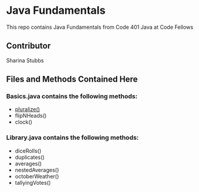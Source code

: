 # Java Fundamentals
This repo contains Java Fundamentals from Code 401 Java at Code Fellows

## Contributor
Sharina Stubbs

## Files and Methods Contained Here
### Basics.java contains the following methods:
* [pluralize()](https://github.com/SharinaS/java-fundamentals/blob/master/basics/Basics.java)
* flipNHeads()
* clock()

### Library.java contains the following methods:
* diceRolls()
* duplicates()
* averages()
* nestedAverages()
* octoberWeather()
* tallyingVotes()

